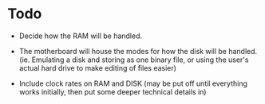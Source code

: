 # Todo

- Decide how the RAM will be handled.

- The motherboard will house the modes for how the disk will be handled. (ie. Emulating a disk and storing as one binary file, or using the user's actual hard drive to make editing of files easier)

- Include clock rates on RAM and DISK (may be put off until everything works initially, then put some deeper technical details in)

